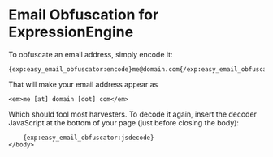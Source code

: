 Email Obfuscation for ExpressionEngine
======================================

To obfuscate an email address, simply encode it:

	{exp:easy_email_obfuscator:encode}me@domain.com{/exp:easy_email_obfuscator:encode}

That will make your email address appear as

	<em>me [at] domain [dot] com</em>

Which should fool most harvesters. To decode it again, insert the decoder JavaScript at the bottom of your page (just before closing the body):
  
  		{exp:easy_email_obfuscator:jsdecode}
	</body>
